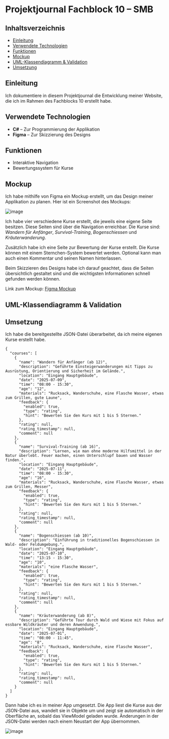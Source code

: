 # Projektjournal Fachblock 10 – SMB

## Inhaltsverzeichnis  
- [Einleitung](#einleitung)  
- [Verwendete Technologien](#verwendete-technologien)  
- [Funktionen](#funktionen)  
- [Mockup](#mockup)
- [UML-Klassendiagramm & Validation](#uml-klassendiagramm--validation)
- [Umsetzung](#umsetzung)

## Einleitung  
Ich dokumentiere in diesem Projektjournal die Entwicklung meiner Website, die ich im Rahmen des Fachblocks 10 erstellt habe.

## Verwendete Technologien  
- **C#** – Zur Programmierung der Applikation  
- **Figma** – Zur Skizzierung des Designs

## Funktionen  
- Interaktive Navigation  
- Bewertungssystem für Kurse

## Mockup  
Ich habe mithilfe von Figma ein Mockup erstellt, um das Design meiner Applikation zu planen. Hier ist ein Screenshot des Mockups:

![image](https://github.com/user-attachments/assets/f1429fbe-6a17-4f23-9f9e-ccf2b912c8ae)

Ich habe vier verschiedene Kurse erstellt, die jeweils eine eigene Seite besitzen. Diese Seiten sind über die Navigation erreichbar. Die Kurse sind: *Wandern für Anfänger*, *Survival-Training*, *Bogenschiessen* und *Kräuterwanderung*.

Zusätzlich habe ich eine Seite zur Bewertung der Kurse erstellt. Die Kurse können mit einem Sternchen-System bewertet werden. Optional kann man auch einen Kommentar und seinen Namen hinterlassen.

Beim Skizzieren des Designs habe ich darauf geachtet, dass die Seiten übersichtlich gestaltet sind und die wichtigsten Informationen schnell gefunden werden können.

Link zum Mockup: [Figma Mockup](https://www.figma.com/proto/xDM8tOmfVx6oGUaGwT0ljC/MoodTracker_Mockup?node-id=4-112&p=f&t=BgtEZogCLrswh6zW-1&scaling=scale-down&content-scaling=fixed&page-id=0%3A1)

## UML-Klassendiagramm & Validation


## Umsetzung  
Ich habe die bereitgestellte JSON-Datei überarbeitet, da ich meine eigenen Kurse erstellt habe.
```
{
  "courses": [
    {
      "name": "Wandern für Anfänger (ab 12)",
      "description": "Geführte Einsteigerwanderungen mit Tipps zu Ausrüstung, Orientierung und Sicherheit im Gelände.",
      "location": "Eingang Hauptgebäude",
      "date": "2025-07-09",
      "time": "08:00 - 15:30",
      "age": "12",
      "materials": "Rucksack, Wanderschuhe, eine Flasche Wasser, etwas zum Grillen, gute Laune",
      "feedback": {
        "enabled": true,
        "type": "rating",
        "hint": "Bewerten Sie den Kurs mit 1 bis 5 Sternen."
      },
      "rating": null,
      "rating_timestamp": null,
      "comment": null
    },
    {
      "name": "Survival-Training (ab 16)",
      "description": "Lernen, wie man ohne moderne Hilfsmittel in der Natur überlebt. Feuer machen, einen Unterschlupf bauen und Wasser finden.",
      "location": "Eingang Hauptgebäude",
      "date": "2025-07-11",
      "time": "08:00 - 15:30",
      "age": "16",
      "materials": "Rucksack, Wanderschuhe, eine Flasche Wasser, etwas zum Grillen, Messer",
      "feedback": {
        "enabled": true,
        "type": "rating",
        "hint": "Bewerten Sie den Kurs mit 1 bis 5 Sternen."
      },
      "rating": null,
      "rating_timestamp": null,
      "comment": null
    },
    {
      "name": "Bogenschiessen (ab 10)",
      "description": "Einführung in traditionelles Bogenschiessen in Wald- oder Feldumgebung.",
      "location": "Eingang Hauptgebäude",
      "date": "2025-07-10",
      "time": "13:15 - 15:30",
      "age": "10",
      "materials": "eine Flasche Wasser",
      "feedback": {
        "enabled": true,
        "type": "rating",
        "hint": "Bewerten Sie den Kurs mit 1 bis 5 Sternen."
      },
      "rating": null,
      "rating_timestamp": null,
      "comment": null
    },
    {
      "name": "Kräuterwanderung (ab 8)",
      "description": "Geführte Tour durch Wald und Wiese mit Fokus auf essbare Wildkräuter und deren Anwendung.",
      "location": "Eingang Hauptgebäude",
      "date": "2025-07-01",
      "time": "08:00 - 11:45",
      "age": "8",
      "materials": "Rucksack, Wanderschuhe, eine Flasche Wasser",
      "feedback": {
        "enabled": true,
        "type": "rating",
        "hint": "Bewerten Sie den Kurs mit 1 bis 5 Sternen."
      },
      "rating": null,
      "rating_timestamp": null,
      "comment": null
    }
  ]
}
```


Dann habe ich es in meiner App umgesetzt. Die App liest die Kurse aus der JSON-Datei aus, wandelt sie in Objekte um und zeigt sie automatisch in der Oberfläche an, sobald das ViewModel geladen wurde. Änderungen in der JSON-Datei werden nach einem Neustart der App übernommen.

![image](https://github.com/user-attachments/assets/b815346e-7a81-4fbe-b411-6685c6c64444)



